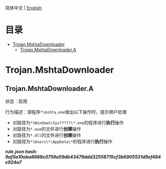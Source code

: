 


  
简体中文 | [English](README_en_us.md)  
  

目录
==

* [Trojan.MshtaDownloader](#trojanmshtadownloader)
	* [Trojan.MshtaDownloader.A](#trojanmshtadownloadera)

# Trojan.MshtaDownloader

## Trojan.MshtaDownloader.A
  
状态：启用

行为描述：源程序`*\mshta.exe`做出以下操作时，提示用户处理
- 对路径为`*\Windows\Sys?????\*.exe`的程序进行**执行**操作
- 对路径为`*.exe`的文件进行**创建**操作
- 对路径为`*.dll`的文件进行**创建**操作
- 对路径为`*\Users\*\AppData\*`的程序进行**执行**操作
  
***rule.json hash: 9af5a10aba8688c0759a59db43479ddd32558715cf3b6905531d9ef484e924a7***